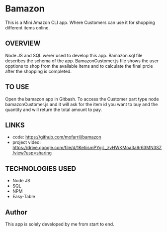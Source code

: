 # Bamazon

This is a Mini Amazon CLI app. Where Customers can use it for shopping different items online. 

## OVERVIEW

Node JS and SQL werer used to develop this app. Bamazon.sql file describes the schema of the app. BamazonCustomer.js file shows the user opptions to shop from the available items and to calculate the final prcie after the shopping is completed. 

## TO USE

Open the bamazon app in Gitbash. To access the Customer part type node bamazonCustomer.js and it will ask for the item id you want to buy and the quantity and will return the total amount to pay. 

## LINKS

* code: https://github.com/mofarril/bamazon
* project video: https://drive.google.com/file/d/1KetiismPYgiL_zvHWKMoa3a9r63MN3SZ/view?usp=sharing

## TECHNOLOGIES USED
* Node JS
* SQL
* NPM
* Easy-Table

## Author

This app is solely developed by me from start to end.
















